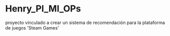 # Henry_Pl_Ml_OPs
proyecto vinculado a  crear un sistema de recomendación   para la plataforma de juegos 'Steam Games'
